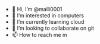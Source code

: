 - 👋 Hi, I’m @malli0001
- 👀 I’m interested in computers
- 🌱 I’m currently learning cloud
- 💞️ I’m looking to collaborate on git
- 📫 How to reach me m

<!---
malli0001/malli0001 is a ✨ special  ✨ repository because its `README.md` (this file) appears on your GitHub profile.
You can click the Preview link to take a look at your changes.
--->
